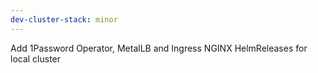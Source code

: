 ```yaml
---
dev-cluster-stack: minor
---
```


Add 1Password Operator, MetalLB and Ingress NGINX HelmReleases for local cluster
